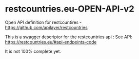 # restcountries.eu-OPEN-API-v2
Open API definition for restcountires - https://github.com/apilayer/restcountries

This is a swagger descriptor for the restcountries api : See API: https://restcountries.eu/#api-endpoints-code

It is not 100% complete yet.
